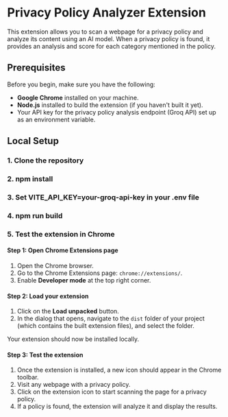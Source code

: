 # Privacy Policy Analyzer Extension

This extension allows you to scan a webpage for a privacy policy and analyze its content using an AI model. When a privacy policy is found, it provides an analysis and score for each category mentioned in the policy.

## Prerequisites

Before you begin, make sure you have the following:

- **Google Chrome** installed on your machine.
- **Node.js** installed to build the extension (if you haven't built it yet).
- Your API key for the privacy policy analysis endpoint (Groq API) set up as an environment variable.

## Local Setup

### 1. Clone the repository

### 2. npm install

### 3. Set VITE_API_KEY=your-groq-api-key in your .env file

### 4. npm run build

### 5. Test the extension in Chrome

#### Step 1: Open Chrome Extensions page

1. Open the Chrome browser.
2. Go to the Chrome Extensions page: `chrome://extensions/`.
3. Enable **Developer mode** at the top right corner.

#### Step 2: Load your extension

1. Click on the **Load unpacked** button.
2. In the dialog that opens, navigate to the `dist` folder of your project (which contains the built extension files), and select the folder.

Your extension should now be installed locally.

#### Step 3: Test the extension

1. Once the extension is installed, a new icon should appear in the Chrome toolbar.
2. Visit any webpage with a privacy policy.
3. Click on the extension icon to start scanning the page for a privacy policy.
4. If a policy is found, the extension will analyze it and display the results.
